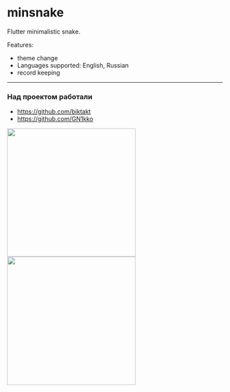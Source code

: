 # minsnake

Flutter minimalistic snake.

Features:
- theme change
- Languages supported: English, Russian
- record keeping
---
### Над проектом работали
- https://github.com/biktakt
- https://github.com/GN1kko

<img src="https://user-images.githubusercontent.com/48410670/189889966-e2d0e2b9-6f02-48a3-9307-be80d47cdad2.png" width="300"><img src="https://user-images.githubusercontent.com/48410670/189890843-60fd54ec-8f62-4efa-8161-757dda92209b.png" width="300">
